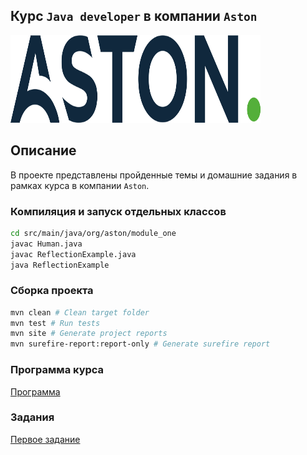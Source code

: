 ## Курс `Java developer` в компании `Aston`

<img src="images/aston_logo.png" width="400" height="140">

## Описание

В проекте представлены пройденные темы  и 
домашние задания в рамках курса 
в компании `Aston`.

### Компиляция и запуск отдельных классов

```bash
cd src/main/java/org/aston/module_one
javac Human.java
javac ReflectionExample.java
java ReflectionExample
```

### Сборка проекта
```bash
mvn clean # Clean target folder 
mvn test # Run tests
mvn site # Generate project reports
mvn surefire-report:report-only # Generate surefire report
```

### Программа курса

[Программа](descriptions/programm_of_course.md)

### Задания

[Первое задание](descriptions/task_1.md)